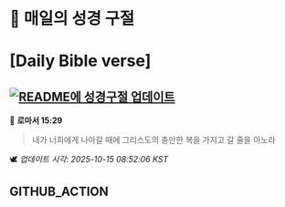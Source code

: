 # 🙏 매일의 성경 구절
# [Daily Bible verse]
## [![README에 성경구절 업데이트](https://github.com/DONGSUKA/first_test/actions/workflows/update-readme-bible.yml/badge.svg)](https://github.com/DONGSUKA/first_test/actions/workflows/update-readme-bible.yml)
<!-- START_BIBLE_VERSE -->
📖 **로마서 15:29**
> 내가 너희에게 나아갈 때에 그리스도의 충만한 복을 가지고 갈 줄을 아노라

🕊️ _업데이트 시각: 2025-10-15 08:52:06 KST_
  <!-- END_BIBLE_VERSE -->
## GITHUB_ACTION
